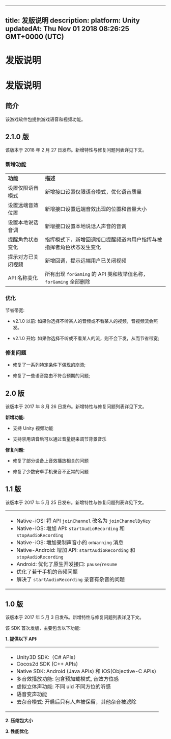 
---
title: 发版说明
description: 
platform: Unity
updatedAt: Thu Nov 01 2018 08:26:25 GMT+0000 (UTC)
---
# 发版说明
# 发版说明

## 简介

该游戏软件包提供游戏语音和视频功能。

## 2.1.0 版

该版本于 2018 年 2 月 27 日发布。新增特性与修复问题列表详见下文。

### 新增功能

<table>
<colgroup>
<col/>
<col/>
</colgroup>
<tbody>
<tr><td><strong>功能</strong></td>
<td><strong>描述</strong></td>
</tr>
<tr><td>设置仅限语音模式</td>
<td>新增接口设置仅限语音模式，优化语音质量</td>
</tr>
<tr><td>设置远端音效位置</td>
<td>新增接口设置远端音效出现的位置和音量大小</td>
</tr>
<tr><td>设置本地说话音调</td>
<td>新增接口设置本地说话人声音的音调</td>
</tr>
<tr><td>提醒角色状态变化</td>
<td>指挥模式下，新增回调接口提醒频道内用户指挥与被指挥者角色状态发生变化</td>
</tr>
<tr><td>提示对方已关闭视频</td>
<td>新增回调，提示远端用户已关闭视频</td>
</tr>
<tr><td>API 名称变化</td>
<td>所有出现 <code>forGaming</code> 的 API 类和枚举值名称，<code>forGaming</code> 全部删除</td>
</tr>
</tbody>
</table>



### 优化

节省带宽:

-   v2.1.0 以前: 如果你选择不听某人的音频或不看某人的视频，音视频流会照发。

-   v2.1.0 开始: 如果你选择不听或不看某人的流，则不会下发，从而节省带宽;


### 修复问题

-   修复了一系列特定条件下偶现的崩溃;

-   修复了一些语音路由不符合预期的问题;


## 2.0 版

该版本于 2017 年 8 月 26 日发布。新增特性与修复问题列表详见下文。

**新增功能:**

-   支持 Unity 视频功能

-   支持禁用语音后可以通过音量键来调节背景音乐


**修复问题:**

-   修复了部分设备上音效播放相关的问题

-   修复了少数安卓手机录音不正常的问题


## 1.1 版

该版本于 2017 年 5 月 25 日发布。新增特性与修复问题列表详见下文。

<table>
<colgroup>
<col/>
</colgroup>
<tbody>
<tr><td><ul>
<li>Native-iOS: 将 API <code>joinChannel</code> 改名为 <code>joinChannelByKey</code></li>
<li>Native-iOS: 增加 API: <code>startAudioRecording</code> 和 <code>stopAudioRecording</code></li>
<li>Native-iOS: 增加录制声音小的 <code>onWarning</code> 消息</li>
<li>Native-Android: 增加 API: <code>startAudioRecording</code> 和 <code>stopAudioRecording</code></li>
<li>Android: 优化了原生开发接口: <code>pause</code>/<code>resume</code></li>
<li>优化了若干手机的音频问题</li>
<li>解决了 <code>startAudioRecording</code> 录音有杂音的问题</li>
</ul>
</td>
</tr>
<tr/>
<tr/>
<tr/>
<tr/>
<tr/>
<tr/>
</tbody>
</table>



## 1.0 版

该版本于 2017 年 5 月 3 日发布。新增特性与修复问题列表详见下文。


该 SDK 首次发版，主要包含以下功能:

**1. 提供以下 API:**

<table>
<colgroup>
<col/>
</colgroup>
<tbody>
<tr><td><ul>
<li>Unity3D SDK:（C# APIs）</li>
<li>Cocos2d SDK (C++ APIs)</li>
<li>Native SDK: Android (Java APIs) 和 iOS(Objective-C APIs)</li>
<li>多音效播放功能: 包含预加载模式, 音效方位感</li>
<li>虚拟立体声功能: 不同 uid 不同方位的听感</li>
<li>语音变声功能</li>
<li>去杂音模式: 开启后只有人声被保留，其他杂音被滤除</li>
</ul>
</td>
</tr>
<tr/>
<tr/>
<tr/>
<tr/>
<tr/>
<tr/>
</tbody>
</table>



**2. 压缩包大小**

**3. 性能优化**


